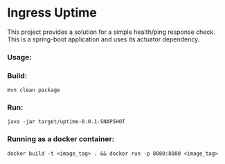 # Ingress Uptime
This project provides a solution for a simple health/ping response check. This is a spring-boot application and uses its actuator dependency.

### Usage:


### Build:
```
mvn clean package
```

### Run:
```
java -jar target/uptime-0.0.1-SNAPSHOT
```

### Running as a docker container:
```
docker build -t <image_tag> . && docker run -p 8080:8080 <image_tag>
```
